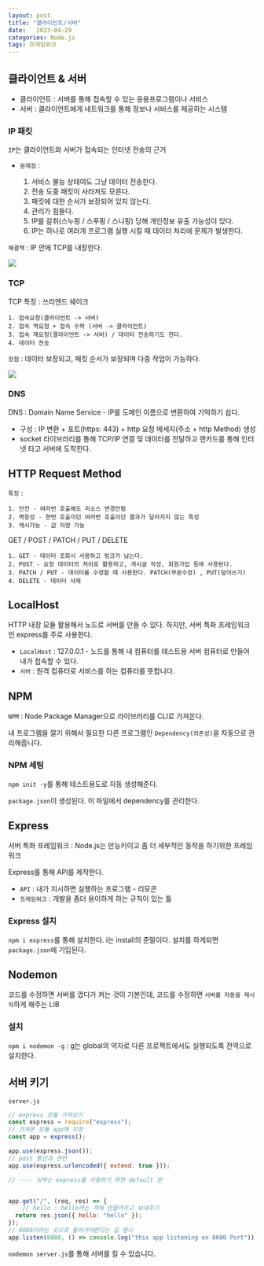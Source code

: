 ```yaml
---
layout: post
title: "클라이인트/서버"
date:   2023-04-29
categories: Node.js
tags: 프레임워크
---
```


## 클라이언트 & 서버
- 클라이언트 : 서버를 통해 접속할 수 있는 응용프로그램이나 서비스
- 서버 : 클라이언트에게 네트워크를 통해 정보나 서비스를 제공하는 시스템

### IP 패킷
`IP`는 클라이언트와 서버가 접속되는 인터넷 전송의 근거
- `문제점` :

	1. 서비스 불능 상태여도 그냥 데이터 전송한다.
    2. 전송 도중 패킷이 사라져도 모른다.
    3. 패킷에 대한 순서가 보장되어 있지 않는다.
    4. 관리가 힘들다.
    5. IP를 갈취(스누핑 / 스푸핑 / 스니핑) 당해 개인정보 유출 가능성이 있다.
    6. IP는 하나로 여러개 프로그램 실행 시킬 때 데이터 처리에 문제가 발생한다.
    
`해결책` : IP 안에 TCP를 내장한다.

![](https://velog.velcdn.com/images/dev-hoon/post/b7c0ecd9-7502-432e-ad96-37b22f49f1f3/image.png)


### TCP
TCP 특징 : 쓰리엔드 쉐이크

	1. 접속요청(클라이언트 -> 서버)
	2. 접속 역요청 + 접속 수락 (서버 -> 클라이언트)
	3. 접속 재요청(클라이언트 -> 서버) / 데이터 전송하기도 한다.
	4. 데이터 전송
    
   `장점` : 데이터 보장되고, 패킷 순서가 보장되며 다중 작업이 가능하다.
   
![](https://velog.velcdn.com/images/dev-hoon/post/34e2ba07-4219-40b3-9ae8-ea2be90700cf/image.png)

### DNS
DNS : Domain Name Service - IP를 도메인 이름으로 변환하여 기억하기 쉽다.
- 구성 : IP 변환 + 포트(https: 443) + http 요청 메세지(주소 + http Method) 생성
- socket 라이브러리를 통해 TCP/IP 연결 및 데이터를 전달하고 랜카드를 통해 인터넷 타고 서버에 도착한다.

## HTTP Request Method
`특징` : 

	1. 안전 - 여러번 호출해도 리소스 변경안됨
    2. 멱등성 - 한번 호출이던 여러번 호출이던 결과가 달라지지 않는 특성
    3. 캐시가능 - 값 저장 가능
 GET / POST / PATCH / PUT / DELETE
 
	1. GET - 데이터 조회시 사용하고 링크가 남는다.
    2. POST - 요청 데이터의 처리로 활용하고, 게시글 작성, 회원가입 등에 사용된다.
    3. PATCH / PUT - 데이터를 수정할 때 사용한다. PATCH(부분수정) , PUT(덮어쓰기)
    4. DELETE - 데이터 삭제
    
## LocalHost
HTTP 내장 모듈 활용해서 노드로 서버를 만들 수 있다. 하지만, 서버 특화 프레임워크인 express를 주로 사용한다.
- `LocalHost` : 127.0.0.1 - 노드를 통해 내 컴퓨터를 테스트용 서버 컴퓨터로 만들어 내가 접속할 수 있다.
- `서버` : 원격 컴퓨터로 서비스를 하는 컴퓨터를 뜻합니다.

## NPM
`NPM` : Node Package Manager으로 라이브러리를 CLI로 가져온다. 

내 프로그램을 깔기 위해서 필요한 다른 프로그램인 `Dependency(의존성)`을 자동으로 관리해줍니다.

### NPM 세팅
`npm init -y`를 통해 테스트용도로 자동 생성해준다. 

`package.json`이 생성된다. 이 파일에서 dependency를 관리한다.

## Express
서버 특화 프레임워크 : Node.js는 만능키이고 좀 더 세부적인 동작을 하기위한 프레임워크

Express를 통해 API를 제작한다.
- `API` : 내가 지시하면 실행하는 프로그램 - 리모콘
- `프레임워크` : 개발을 좀더 용이하게 하는 규칙이 있는 틀

### Express 설치
`npm i express`를 통해 설치한다. i는 install의 준말이다. 설치를 하게되면 `package.json`에 기입된다.

## Nodemon
코드를 수정하면 서버를 껐다가 켜는 것이 기본인데, 코드를 수정하면 `서버를 자동을 재시작`하게 해주는 LIB

### 설치
`npm i nodemon -g` : g는 global의 약자로 다른 프로젝트에서도 실행되도록 전역으로 설치한다.

## 서버 키기
`server.js`
```js
// express 모듈 가져오기
const express = require("express");
// 가져온 모듈 app에 지정
const app = express();

app.use(express.json());
// post 통신과 관련
app.use(express.urlencoded({ extend: true }));

// ---- 상부는 express를 사용하기 위한 default 문 


app.get("/", (req, res) => {
    // hello : hello라는 객체 만들어주고 보내주기
  return res.json({ hello: "hello" });
});
// 8080이라는 곳으로 들어가야한다는 걸 명시
app.listen(8080, () => console.log("this app listening on 8080 Port"));
```

`nodemon server.js`를 통해 서버를 킬 수 있습니다.


